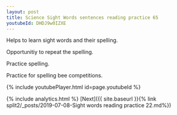```yaml
---
layout: post
title: Science Sight Words sentences reading practice 65
youtubeId: DHDJ9w0IZXE
---
```

 
 
Helps to learn sight words and their spelling.

Opportunitiy to repeat the spelling. 

Practice spelling. 
 
Practice for spelling bee competitions. 
 
{% include youtubePlayer.html id=page.youtubeId %}
 
 
{% include analytics.html %} 
[Next]({{ site.baseurl }}{% link  split2/_posts/2019-07-08-Sight words reading practice 22.md%})
 
